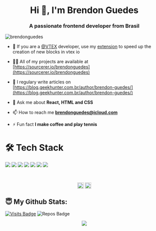 <h1 align="center">Hi 👋, I'm Brendon Guedes</h1>
<h3 align="center">A passionate frontend developer from Brasil</h3>

<p align="left"> <img src="https://komarev.com/ghpvc/?username=brendonguedes" alt="brendonguedes" /> </p>

- 🔭 If you are a [@VTEX](https://developers.vtex.com/vtex-developer-docs/docs/overview-5) developer, use my [extension](https://marketplace.visualstudio.com/items?itemName=brendonguedes.vtex-snippets) to speed up the creation of new blocks in vtex io

- 👨‍💻 All of my projects are available at [https://sourcerer.io/brendonguedes](https://sourcerer.io/brendonguedes)

- 📝 I regulary write articles on [https://blog.geekhunter.com.br/author/brendon-guedes/](https://blog.geekhunter.com.br/author/brendon-guedes/)

- 💬 Ask me about **React, HTML and CSS**

- 📫 How to reach me **brendonguedes@icloud.com**

- ⚡ Fun fact **I make coffee and play tennis**


# 🛠 Tech Stack

<p>
  <img src="https://img.shields.io/badge/javascript%20-%23323330.svg?&style=for-the-badge&logo=javascript&logoColor=%23F7DF1E"/>
  <img src="https://img.shields.io/badge/typescript%20-%23007ACC.svg?&style=for-the-badge&logo=typescript&logoColor=white"/>
  <img src="https://img.shields.io/badge/react%20-%2320232a.svg?&style=for-the-badge&logo=react&logoColor=%2361DAFB"/>
  <img src="https://img.shields.io/badge/react_native%20-%2320232a.svg?&style=for-the-badge&logo=react&logoColor=%2361DAFB"/>
  <img src="https://img.shields.io/badge/node.js%20-%2343853D.svg?&style=for-the-badge&logo=node.js&logoColor=white"/>
  <img src="https://img.shields.io/badge/git%20-%23F05033.svg?&style=for-the-badge&logo=git&logoColor=white"/>
  <img src="https://img.shields.io/badge/github%20-%23121011.svg?&style=for-the-badge&logo=github&logoColor=white"/>
</p>

<a href="https://sourcerer.io/brendonguedes"><img src="https://img.shields.io/badge/JavaScript-358%20commits-yellow.svg" alt=""></a>
<a href="https://sourcerer.io/brendonguedes"><img src="https://img.shields.io/badge/CSS-221%20commits-orange.svg" alt=""></a>
<a href="https://sourcerer.io/brendonguedes"><img src="https://img.shields.io/badge/HTML-73%20commits-blue.svg" alt=""></a>
<a href="https://sourcerer.io/brendonguedes"><img src="https://img.shields.io/badge/Java-16%20commits-purple.svg" alt=""></a>
<a href="https://sourcerer.io/brendonguedes"><img src="https://img.shields.io/badge/Gradle-16%20commits-black.svg" alt=""></a>
<a href="https://sourcerer.io/brendonguedes"><img src="https://img.shields.io/badge/Objective–C-2%20commits-pink.svg" alt=""></a>
<a href="https://sourcerer.io/brendonguedes"><img src="https://img.shields.io/badge/TypeScript-2%20commits-green.svg" alt=""></a>

<p align="center">
<a href="https://twitter.com/brendonguedess" target="blank"><img align="center" src="https://cdn.jsdelivr.net/npm/simple-icons@3.0.1/icons/twitter.svg" alt="brendonguedess" height="20" width="20" /></a>
<a href="https://linkedin.com/in/brendonguedes/" target="blank"><img align="center" src="https://cdn.jsdelivr.net/npm/simple-icons@3.0.1/icons/linkedin.svg" alt="brendon guedes" height="20" width="20" /></a>
</p>


## 😇 My Github Stats:

[![Visits Badge](https://badges.pufler.dev/visits/brendonguedes/brendonguedes?style=for-the-badge)](https://github.com/brendonguedes)
![Repos Badge](https://badges.pufler.dev/repos/brendonguedes?style=for-the-badge)

<p align = "center">
  <img src = "https://github-readme-stats.vercel.app/api?username=brendonguedes&show_icons=true&theme=algolia&line_height=27">
</p>
